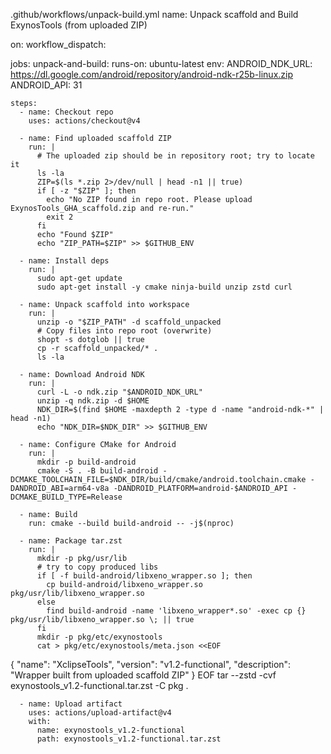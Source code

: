 .github/workflows/unpack-build.yml
name: Unpack scaffold and Build ExynosTools (from uploaded ZIP)

on:
  workflow_dispatch:

jobs:
  unpack-and-build:
    runs-on: ubuntu-latest
    env:
      ANDROID_NDK_URL: https://dl.google.com/android/repository/android-ndk-r25b-linux.zip
      ANDROID_API: 31

    steps:
      - name: Checkout repo
        uses: actions/checkout@v4

      - name: Find uploaded scaffold ZIP
        run: |
          # The uploaded zip should be in repository root; try to locate it
          ls -la
          ZIP=$(ls *.zip 2>/dev/null | head -n1 || true)
          if [ -z "$ZIP" ]; then
            echo "No ZIP found in repo root. Please upload ExynosTools_GHA_scaffold.zip and re-run."
            exit 2
          fi
          echo "Found $ZIP"
          echo "ZIP_PATH=$ZIP" >> $GITHUB_ENV

      - name: Install deps
        run: |
          sudo apt-get update
          sudo apt-get install -y cmake ninja-build unzip zstd curl

      - name: Unpack scaffold into workspace
        run: |
          unzip -o "$ZIP_PATH" -d scaffold_unpacked
          # Copy files into repo root (overwrite)
          shopt -s dotglob || true
          cp -r scaffold_unpacked/* .
          ls -la

      - name: Download Android NDK
        run: |
          curl -L -o ndk.zip "$ANDROID_NDK_URL"
          unzip -q ndk.zip -d $HOME
          NDK_DIR=$(find $HOME -maxdepth 2 -type d -name "android-ndk-*" | head -n1)
          echo "NDK_DIR=$NDK_DIR" >> $GITHUB_ENV

      - name: Configure CMake for Android
        run: |
          mkdir -p build-android
          cmake -S . -B build-android -DCMAKE_TOOLCHAIN_FILE=$NDK_DIR/build/cmake/android.toolchain.cmake -DANDROID_ABI=arm64-v8a -DANDROID_PLATFORM=android-$ANDROID_API -DCMAKE_BUILD_TYPE=Release

      - name: Build
        run: cmake --build build-android -- -j$(nproc)

      - name: Package tar.zst
        run: |
          mkdir -p pkg/usr/lib
          # try to copy produced libs
          if [ -f build-android/libxeno_wrapper.so ]; then
            cp build-android/libxeno_wrapper.so pkg/usr/lib/libxeno_wrapper.so
          else
            find build-android -name 'libxeno_wrapper*.so' -exec cp {} pkg/usr/lib/libxeno_wrapper.so \; || true
          fi
          mkdir -p pkg/etc/exynostools
          cat > pkg/etc/exynostools/meta.json <<EOF
{ "name": "XclipseTools", "version": "v1.2-functional", "description": "Wrapper built from uploaded scaffold ZIP" }
EOF
          tar --zstd -cvf exynostools_v1.2-functional.tar.zst -C pkg .

      - name: Upload artifact
        uses: actions/upload-artifact@v4
        with:
          name: exynostools_v1.2-functional
          path: exynostools_v1.2-functional.tar.zst
